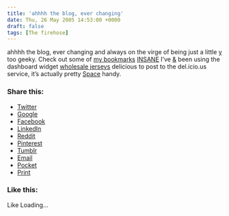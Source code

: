 ```yaml
---
title: 'ahhhh the blog, ever changing'
date: Thu, 26 May 2005 14:53:00 +0000
draft: false
tags: [The firehose]
---
```


ahhhh the blog, ever changing and always on the virge of being just a little [y](http://ffframes.com/2016/08/25/oleg-y-las-raras-artes/) too geeky. Check out some of [my bookmarks](http://del.icio.us/buraglio/) [INSANE](https://funny-24.com/10-insane-genetic-mutations/) I’ve [&](http://www.bowlsistercenters.com/2016/07/15/summer-leagues-summer-fun/) been using the dashboard widget [wholesale jerseys](https://www.miamidolphinsjerseyspop.com) delicious to post to the del.icio.us service, it’s actually pretty [Space](http://www.alphahobbies.com.au/store/chaos-space-marines/) handy.

### Share this:

*   [Twitter](http://www.nickburaglio.com/2005/05/26/ahhhh-the-blog-ever-changing/?share=twitter "Click to share on Twitter")
*   [Google](http://www.nickburaglio.com/2005/05/26/ahhhh-the-blog-ever-changing/?share=google-plus-1 "Click to share on Google+")
*   [Facebook](http://www.nickburaglio.com/2005/05/26/ahhhh-the-blog-ever-changing/?share=facebook "Click to share on Facebook")
*   [LinkedIn](http://www.nickburaglio.com/2005/05/26/ahhhh-the-blog-ever-changing/?share=linkedin "Click to share on LinkedIn")
*   [Reddit](http://www.nickburaglio.com/2005/05/26/ahhhh-the-blog-ever-changing/?share=reddit "Click to share on Reddit")
*   [Pinterest](http://www.nickburaglio.com/2005/05/26/ahhhh-the-blog-ever-changing/?share=pinterest "Click to share on Pinterest")
*   [Tumblr](http://www.nickburaglio.com/2005/05/26/ahhhh-the-blog-ever-changing/?share=tumblr "Click to share on Tumblr")
*   [Email](http://www.nickburaglio.com/2005/05/26/ahhhh-the-blog-ever-changing/?share=email "Click to email this to a friend")
*   [Pocket](http://www.nickburaglio.com/2005/05/26/ahhhh-the-blog-ever-changing/?share=pocket "Click to share on Pocket")
*   [Print](http://www.nickburaglio.com/2005/05/26/ahhhh-the-blog-ever-changing/ "Click to print")

### Like this:

Like Loading...